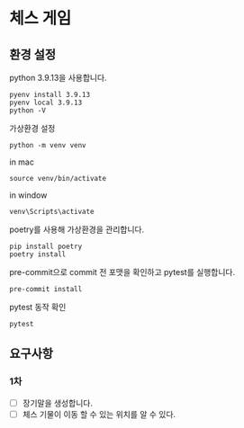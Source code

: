 # 체스 게임

## 환경 설정

python 3.9.13을 사용합니다.

```shell
pyenv install 3.9.13
pyenv local 3.9.13
python -V
```

가상환경 설정
```shell
python -m venv venv
```

in mac
```shell
source venv/bin/activate
```

in window
```shell
venv\Scripts\activate
```


poetry를 사용해 가상환경을 관리합니다.
```shell
pip install poetry
poetry install
```

pre-commit으로 commit 전 포맷을 확인하고 pytest를 실행합니다.

```shell
pre-commit install
```

pytest 동작 확인

```shell
pytest
```

## 요구사항

### 1차
- [ ] 장기말을 생성합니다.
- [ ] 체스 기물이 이동 할 수 있는 위치를 알 수 있다.
